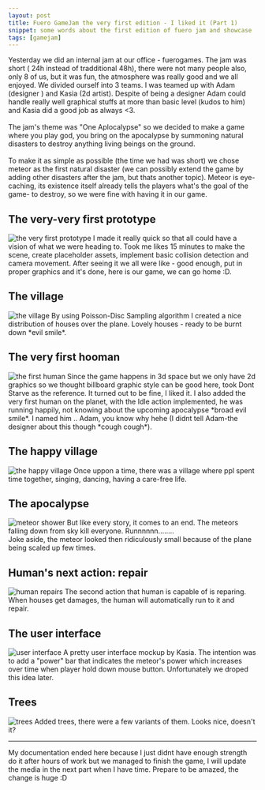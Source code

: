 ```yaml
---
layout: post
title: Fuero GameJam the very first edition - I liked it (Part 1)
snippet: some words about the first edition of fuero jam and showcase 
tags: [gamejam]
---
```


Yesterday we did an internal jam at our office - fuerogames. The jam was short ( 24h instead of tradditional 48h), there were not many people also, only 8 of us, but it was fun, the atmosphere was really good and we all enjoyed.
We divided ourself into 3 teams. I was teamed up with Adam (designer ) and Kasia (2d artist). Despite of being a designer Adam could handle really well graphical stuffs at more than basic level (kudos to him) and Kasia did a good job as always <3. <br><br>
The jam's theme was "One Aplocalypse" so we decided to make a game where you play god, you bring on the apocalypse by summoning natural disasters to destroy anything living beings on the ground.<br><br>
To make it as simple as possible (the time we had was short) we chose meteor as the first natural disaster (we can possibly extend the game by adding other disasters after the jam, but thats another topic). Meteor is eye-caching, its existence itself already tells the players what's the goal of the game- to destroy, so we were fine with having it in our game.

## The very-very first prototype
![the very first prototype][image-first-prototype]
I made it really quick so that all could have a vision of what we were heading to. Took me likes 15 minutes to make the scene, create placeholder assets, implement basic collision detection and camera movement. After seeing it we all were like - good enough, put in proper graphics and it's done, here is our game, we can go home :D.

## The village
![the village][image-village]
By using Poisson-Disc Sampling algorithm I created a nice distribution of houses over the plane. Lovely houses - ready to be burnt down \*evil smile\*.

## The very first hooman
![the first human][image-first-human]
Since the game happens in 3d space but we only have 2d graphics so we thought billboard graphic style can be good here, took Dont Starve as the reference. It turned out to be fine, I liked it. I also added the very first human on the planet, with the Idle action implemented, he was running happily, not knowing about the upcoming apocalypse \*broad evil smile\*. I named him .. Adam, you know why hehe (I didnt tell Adam-the designer about this though \*cough cough\*).

## The happy village
![the happy village][image-happy-village]
Once uppon a time, there was a village where ppl spent time together, singing, dancing, having a care-free life.

## The apocalypse
![meteor shower][image-meteor-shower]
But like every story, it comes to an end. The meteors falling down from sky kill everyone. Runnnnnn........<br>
Joke aside, the meteor looked then ridiculously small because of the plane being scaled up few times.

## Human's next action: repair
![human repairs][image-human-repair]
The second action that human is capable of is reparing. When houses get damages, the human will automatically run to it and repair.

## The user interface
![user interface][image-user-interface]
A pretty user interface mockup by Kasia. The intention was to add a "power" bar that indicates the meteor's power which increases over time when player hold down mouse button. Unfortunately we droped this idea later.

## Trees
![trees][image-trees]
Added trees, there were a few variants of them. Looks nice, doesn't it? 

---
My documentation ended here because I just didnt have enough strength do it after hours of work but we managed to finish the game, I will update the media in the next part when I have time. Prepare to be amazed, the change is huge :D<br>

[image-first-prototype]:https://i.imgur.com/2SzLMbM.gif
[image-village]:https://i.imgur.com/H1x8b3L.gif
[image-first-human]:https://i.imgur.com/2vBxMhR.gif
[image-happy-village]:https://i.imgur.com/tZ6KfL3.gif
[image-meteor-shower]:https://i.imgur.com/7WCBTZY.gif
[image-human-repair]:https://i.imgur.com/JVHsKkR.gif
[image-user-interface]:https://i.imgur.com/cKARhYj.png
[image-trees]:https://i.imgur.com/aMZbZ8e.gif
